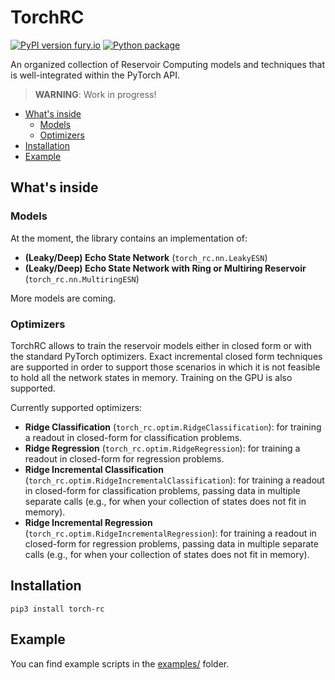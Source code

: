# TorchRC
[![PyPI version fury.io](https://badge.fury.io/py/torch-rc.svg)](https://pypi.python.org/pypi/torch-rc/) [![Python package](https://github.com/danieleds/TorchRC/actions/workflows/python-package.yml/badge.svg)](https://github.com/danieleds/TorchRC/actions/workflows/python-package.yml)

An organized collection of Reservoir Computing models and techniques that is well-integrated within the PyTorch API.

> **WARNING**: Work in progress!

* [What's inside](#whats-inside)
  * [Models](#models)
  * [Optimizers](#optimizers)
* [Installation](#installation)
* [Example](#example)

## What's inside

### Models

At the moment, the library contains an implementation of:

 * **(Leaky/Deep) Echo State Network** (`torch_rc.nn.LeakyESN`)
 * **(Leaky/Deep) Echo State Network with Ring or Multiring Reservoir** (`torch_rc.nn.MultiringESN`)

More models are coming.

### Optimizers

TorchRC allows to train the reservoir models either in closed form or with the standard PyTorch optimizers.
Exact incremental closed form techniques are supported in order to support those scenarios in which it is not feasible to hold all the network states in memory.
Training on the GPU is also supported.

Currently supported optimizers:

 * **Ridge Classification** (`torch_rc.optim.RidgeClassification`): for training a readout in closed-form for classification problems.
 * **Ridge Regression** (`torch_rc.optim.RidgeRegression`): for training a readout in closed-form for regression problems.
 * **Ridge Incremental Classification** (`torch_rc.optim.RidgeIncrementalClassification`): for training a readout in closed-form for classification problems,
   passing data in multiple separate calls (e.g., for when your collection of states does not fit in memory).
 * **Ridge Incremental Regression** (`torch_rc.optim.RidgeIncrementalRegression`): for training a readout in closed-form for regression problems,
   passing data in multiple separate calls (e.g., for when your collection of states does not fit in memory).

## Installation

    pip3 install torch-rc

## Example

You can find example scripts in the [examples/](examples/) folder. 
